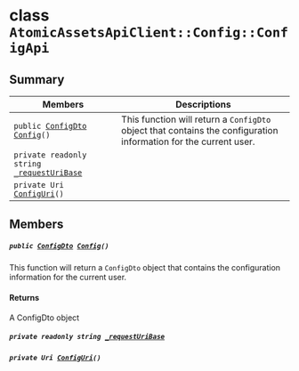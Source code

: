 # class `AtomicAssetsApiClient::Config::ConfigApi` 

## Summary

 Members                                | Descriptions                                
----------------------------------------|---------------------------------------------
`public `[`ConfigDto`](.github/workflows/documentation/md/AtomicAssetsApiClient--Config--ConfigDto.md#class_atomic_assets_api_client_1_1_config_1_1_config_dto)` `[`Config`](#class_atomic_assets_api_client_1_1_config_1_1_config_api_1a0ebf555a59e405449329086e13c7999c)`()` | This function will return a `ConfigDto` object that contains the configuration information for the current user.
`private readonly string `[`_requestUriBase`](#class_atomic_assets_api_client_1_1_config_1_1_config_api_1a1854c4909a1013a684af16fb52e8a387) | 
`private Uri `[`ConfigUri`](#class_atomic_assets_api_client_1_1_config_1_1_config_api_1a75175a73250d011e6ba93babf0db70b8)`()` | 

## Members

##### `public `[`ConfigDto`](.github/workflows/documentation/md/AtomicAssetsApiClient--Config--ConfigDto.md#class_atomic_assets_api_client_1_1_config_1_1_config_dto)` `[`Config`](#class_atomic_assets_api_client_1_1_config_1_1_config_api_1a0ebf555a59e405449329086e13c7999c)`()` 

This function will return a `ConfigDto` object that contains the configuration information for the current user.

#### Returns
A ConfigDto object

##### `private readonly string `[`_requestUriBase`](#class_atomic_assets_api_client_1_1_config_1_1_config_api_1a1854c4909a1013a684af16fb52e8a387) 

##### `private Uri `[`ConfigUri`](#class_atomic_assets_api_client_1_1_config_1_1_config_api_1a75175a73250d011e6ba93babf0db70b8)`()` 

